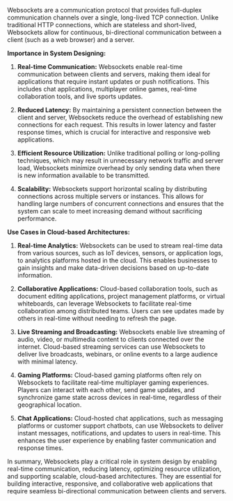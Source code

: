 Websockets are a communication protocol that provides full-duplex communication channels over a single, long-lived TCP connection. Unlike traditional HTTP connections, which are stateless and short-lived, Websockets allow for continuous, bi-directional communication between a client (such as a web browser) and a server.

**Importance in System Designing:**

1. **Real-time Communication:** Websockets enable real-time communication between clients and servers, making them ideal for applications that require instant updates or push notifications. This includes chat applications, multiplayer online games, real-time collaboration tools, and live sports updates.

2. **Reduced Latency:** By maintaining a persistent connection between the client and server, Websockets reduce the overhead of establishing new connections for each request. This results in lower latency and faster response times, which is crucial for interactive and responsive web applications.

3. **Efficient Resource Utilization:** Unlike traditional polling or long-polling techniques, which may result in unnecessary network traffic and server load, Websockets minimize overhead by only sending data when there is new information available to be transmitted.

4. **Scalability:** Websockets support horizontal scaling by distributing connections across multiple servers or instances. This allows for handling large numbers of concurrent connections and ensures that the system can scale to meet increasing demand without sacrificing performance.

**Use Cases in Cloud-based Architectures:**

1. **Real-time Analytics:** Websockets can be used to stream real-time data from various sources, such as IoT devices, sensors, or application logs, to analytics platforms hosted in the cloud. This enables businesses to gain insights and make data-driven decisions based on up-to-date information.

2. **Collaborative Applications:** Cloud-based collaboration tools, such as document editing applications, project management platforms, or virtual whiteboards, can leverage Websockets to facilitate real-time collaboration among distributed teams. Users can see updates made by others in real-time without needing to refresh the page.

3. **Live Streaming and Broadcasting:** Websockets enable live streaming of audio, video, or multimedia content to clients connected over the internet. Cloud-based streaming services can use Websockets to deliver live broadcasts, webinars, or online events to a large audience with minimal latency.

4. **Gaming Platforms:** Cloud-based gaming platforms often rely on Websockets to facilitate real-time multiplayer gaming experiences. Players can interact with each other, send game updates, and synchronize game state across devices in real-time, regardless of their geographical location.

5. **Chat Applications:** Cloud-hosted chat applications, such as messaging platforms or customer support chatbots, can use Websockets to deliver instant messages, notifications, and updates to users in real-time. This enhances the user experience by enabling faster communication and response times.

In summary, Websockets play a critical role in system design by enabling real-time communication, reducing latency, optimizing resource utilization, and supporting scalable, cloud-based architectures. They are essential for building interactive, responsive, and collaborative web applications that require seamless bi-directional communication between clients and servers.
